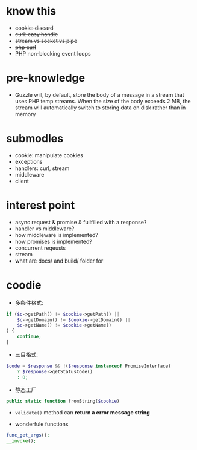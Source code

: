 # know this
- ~~cookie: discard~~
- ~~curl: easy handle~~
- ~~stream vs socket vs pipe~~
- ~~php curl~~
- PHP non-blocking event loops

# pre-knowledge
- Guzzle will, by default, store the body of a message in a stream that uses PHP temp streams. When the size of the body exceeds 2 MB, the stream will automatically switch to storing data on disk rather than in memory

# submodles
- cookie: manipulate cookies
- exceptions
- handlers: curl, stream
- middleware
- client

# interest point
- async request & promise & fullfilled with a response?
- handler vs middleware?
- how middleware is implemented?
- how promises is implemented?
- concurrent reqeusts
- stream
- what are docs/ and build/ folder for

# coodie
- 多条件格式:

```php
if ($c->getPath() != $cookie->getPath() ||
    $c->getDomain() != $cookie->getDomain() ||
    $c->getName() != $cookie->getName()
) {
    continue;
}
```

- 三目格式:

```php
$code = $response && !($response instanceof PromiseInterface)
    ? $response->getStatusCode()
    : 0;
```

- 静态工厂

```php
public static function fromString($cookie)
```

- `validate()` method can **return a error message string**

- wonderfule functions

```php
func_get_args();
__invoke();
```